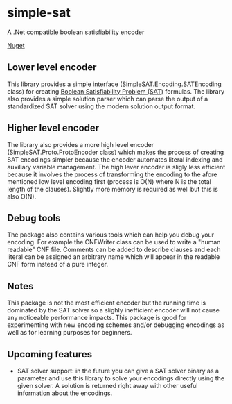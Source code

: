 # simple-sat
A .Net compatible boolean satisfiability encoder

[Nuget](https://www.nuget.org/packages/SimpleSAT)

## Lower level encoder

This library provides a simple interface (SimpleSAT.Encoding.SATEncoding class) for creating [Boolean Satisfiability Problem (SAT)](https://en.wikipedia.org/wiki/Boolean_satisfiability_problem) formulas. The library also provides a simple solution parser which can parse the output of a standardized SAT solver using the modern solution output format.

## Higher level encoder

The library also provides a more high level encoder (SimpleSAT.Proto.ProtoEncoder class) which makes the process of creating SAT encodings simpler because the encoder automates literal indexing and auxiliary variable management. The high lever encoder is sligly less efficient because it involves the process of transforming the encoding to the afore mentioned low level encoding first (process is O(N) where N is the total length of the clauses). Slightly more memory is required as well but this is also O(N).

## Debug tools

The package also contains various tools which can help you debug your encoding. For example the CNFWriter class can be used to write a "human readable" CNF file. Comments can be added to describe clauses and each literal can be assigned an arbitrary name which will appear in the readable CNF form instead of a pure integer.

## Notes

This package is not the most efficient encoder but the running time is dominated by the SAT solver so a slighly inefficient encoder will not cause any noticeable performance impacts. This package is good for experimenting with new encoding schemes and/or debugging encodings as well as for learning purposes for beginners.

## Upcoming features

- SAT solver support: in the future you can give a SAT solver binary as a parameter and use this library to solve your encodings directly using the given solver. A solution is returned right away with other useful information about the encodings.

